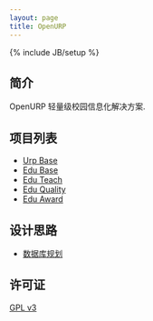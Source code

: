 ```yaml
---
layout: page
title: OpenURP
---
```

{% include JB/setup %}

## 简介

OpenURP 轻量级校园信息化解决方案.

## 项目列表

* [Urp Base](/module/base/index.html)
* [Edu Base](/module/edu-base/index.html)
* [Edu Teach](/module/edu-teach/index.html)
* [Edu Quality](/module/edu-quality/index.html)
* [Edu Award](/module/edu-award/index.html)

## 设计思路

* [数据库规划](/design/database.html)

## 许可证
[GPL v3](http://www.gnu.org/licenses/gpl.txt)


